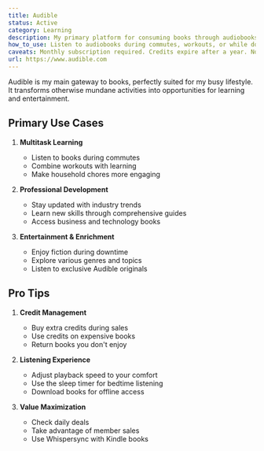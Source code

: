 ```yaml
---
title: Audible
status: Active
category: Learning
description: My primary platform for consuming books through audiobooks, allowing me to learn while multitasking.
how_to_use: Listen to audiobooks during commutes, workouts, or while doing other tasks. Use credits wisely and take advantage of member sales.
caveats: Monthly subscription required. Credits expire after a year. Not all books are available in audio format.
url: https://www.audible.com
---
```


Audible is my main gateway to books, perfectly suited for my busy lifestyle. It transforms otherwise mundane activities into opportunities for learning and entertainment.

## Primary Use Cases

1. **Multitask Learning**
   - Listen to books during commutes
   - Combine workouts with learning
   - Make household chores more engaging

2. **Professional Development**
   - Stay updated with industry trends
   - Learn new skills through comprehensive guides
   - Access business and technology books

3. **Entertainment & Enrichment**
   - Enjoy fiction during downtime
   - Explore various genres and topics
   - Listen to exclusive Audible originals

## Pro Tips

1. **Credit Management**
   - Buy extra credits during sales
   - Use credits on expensive books
   - Return books you don\'t enjoy

2. **Listening Experience**
   - Adjust playback speed to your comfort
   - Use the sleep timer for bedtime listening
   - Download books for offline access

3. **Value Maximization**
   - Check daily deals
   - Take advantage of member sales
   - Use Whispersync with Kindle books 